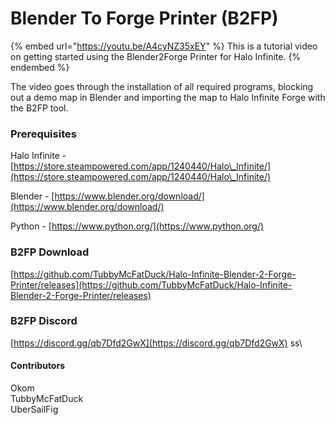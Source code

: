 # Blender To Forge Printer (B2FP)

{% embed url="https://youtu.be/A4cyNZ35xEY" %}
This is a tutorial video on getting started using the Blender2Forge Printer for Halo Infinite.&#x20;
{% endembed %}

The video goes through the installation of all required programs, blocking out a demo map in Blender and importing the map to Halo Infinite Forge with the B2FP tool.

### Prerequisites

Halo Infinite - [https://store.steampowered.com/app/1240440/Halo\_Infinite/](https://store.steampowered.com/app/1240440/Halo\_Infinite/)

Blender - [https://www.blender.org/download/](https://www.blender.org/download/)

Python - [https://www.python.org/](https://www.python.org/)

### B2FP Download

[https://github.com/TubbyMcFatDuck/Halo-Infinite-Blender-2-Forge-Printer/releases](https://github.com/TubbyMcFatDuck/Halo-Infinite-Blender-2-Forge-Printer/releases)

### B2FP Discord

[https://discord.gg/qb7Dfd2GwX](https://discord.gg/qb7Dfd2GwX) ss\


#### Contributors

Okom\
TubbyMcFatDuck\
UberSailFig
